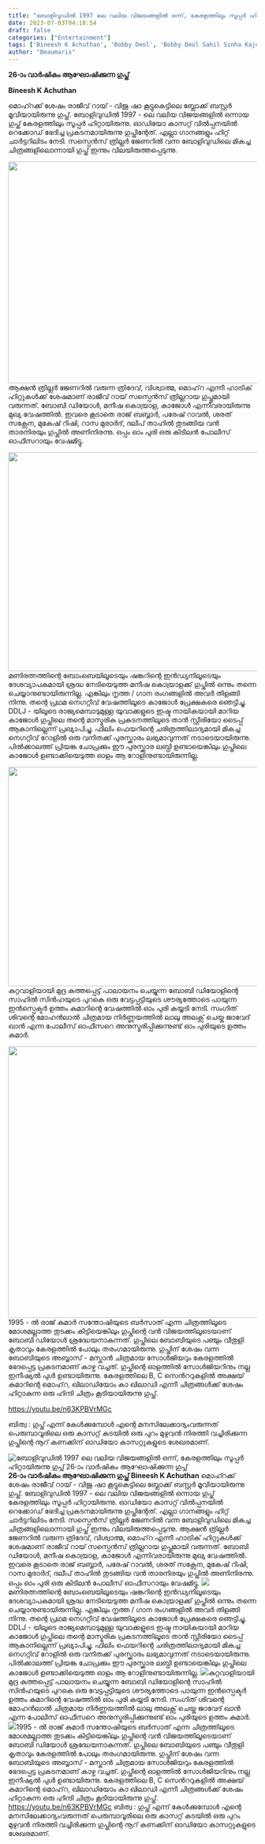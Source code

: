 ```yaml
---
title: "ബോളിവുഡിൽ 1997 ലെ വലിയ വിജയങ്ങളിൽ ഒന്ന്, കേരളത്തിലും സൂപ്പർ ഹിറ്റായിരുന്നു ഗുപ്ത് 26-ാം വാർഷികം ആഘോഷിക്കുന്ന ഗുപ്ത്"
date: 2023-07-03T04:18:54
draft: false
categories: ["Entertainment"]
tags: ['Bineesh K Achuthan', 'Bobby Deol', 'Bobby Deol Sahil Sinha Kajol', 'Dalip Tahil', 'gupt movie', 'manisha koirala', 'Paresh Rawal', 'Prem Chopra', 'Raza Murad']
author: "Beaumaris"
---
```


<strong>26-ാം വാർഷികം ആഘോഷിക്കുന്ന ഗുപ്ത്</strong>

<strong>Bineesh K Achuthan </strong>

മൊഹ്റക്ക് ശേഷം രാജീവ് റായ് - വിജു ഷാ കൂട്ടുകെട്ടിലെ ബ്ലോക്ക് ബസ്റ്റർ മൂവിയായിരുന്നു ഗുപ്ത്. ബോളിവുഡിൽ 1997 - ലെ വലിയ വിജയങ്ങളിൽ ഒന്നായ ഗുപ്ത് കേരളത്തിലും സൂപ്പർ ഹിറ്റായിരുന്നു. ഓഡിയോ കാസറ്റ് വിൽപ്പനയിൽ റെക്കോഡ് ഭേദിച്ച പ്രകടനമായിരുന്നു ഗുപ്തിന്റേത്. എല്ലാ ഗാനങ്ങളും ഹിറ്റ് ചാർട്ടറിലിടം നേടി. സസ്പെൻസ് ത്രില്ലർ ജേണറിൽ വന്ന ബോളിവുഡിലെ മികച്ച ചിത്രങ്ങളിലൊന്നായി ഗുപ്ത് ഇന്നും വിലയിരുത്തപ്പെടുന്നു.

<a href="https://cdn.boolokam.com/articles/2023/07/wwweeee.jpg"><img class="size-full wp-image-401848 aligncenter" src="https://cdn.boolokam.com/articles/2023/07/wwweeee.jpg" alt="" width="620" height="450" /></a>ആക്ഷൻ ത്രില്ലർ ജേണറിൽ വരുന്ന ത്രിദേവ്, വിശ്വാത്മ, മൊഹ്‌റ എന്നീ ഹാട്രിക് ഹിറ്റുകൾക്ക് ശേഷമാണ് രാജീവ് റായ് സസ്പെൻസ് ത്രില്ലറായ ഗുപ്തുമായി വരുന്നത്. ബോബി ഡിയോൾ, മനീഷ കൊയ്രാള, കാജോൾ എന്നിവരായിരുന്നു മുഖ്യ വേഷത്തിൽ. ഇവരെ കൂടാതെ രാജ് ബബ്ബാർ, പരേഷ് റാവൽ, ശരത് സക്സേന, മുകേഷ് റിഷി, റാസ മുരാർദ്, ദലീപ് താഹിൽ തുടങ്ങിയ വൻ താരനിരയും ഗുപ്തിൽ അണിനിരന്നു. ഒപ്പം ഓം പുരി ഒരു കിടിലൻ പോലീസ് ഓഫീസറായും വേഷമിട്ടു.

<a href="https://cdn.boolokam.com/articles/2023/07/dqqqq-scaled.webp"><img class="size-large wp-image-401849 aligncenter" src="https://cdn.boolokam.com/articles/2023/07/dqqqq-1024x568.webp" alt="" width="800" height="444" /></a>മണിരത്നത്തിന്റെ ബോംബെയിലൂടെയും ഷങ്കറിന്റെ ഇൻഡ്യനിലൂടെയും ദേശവ്യാപകമായി ശ്രദ്ധ നേടിയെടുത്ത മനീഷ കൊയ്രാളക്ക് ഗുപ്തിൽ ഒന്നും തന്നെ ചെയ്യാനുണ്ടായിരുന്നില്ല. എങ്കിലും നൃത്ത / ഗാന രംഗങ്ങളിൽ അവർ തിളങ്ങി നിന്നു. തന്റെ പ്രഥമ നെഗറ്റീവ് വേഷത്തിലൂടെ കാജോൾ പ്രേക്ഷകരെ ഞെട്ടിച്ചു. DDLJ - യിലൂടെ രാജ്യമെമ്പാടുമുള്ള യുവാക്കളുടെ ഇഷ്ട നായികയായി മാറിയ കാജോൾ ഗുപ്തിലെ തന്റെ മാസ്മരിക പ്രകടനത്തിലൂടെ താൻ സ്റ്റീരിയോ ടൈപ്പ് ആകാനില്ലെന്ന് പ്രഖ്യാപിച്ചു. ഫിലിം ഫെയറിന്റെ ചരിത്രത്തിലാദ്യമായി മികച്ച നെഗറ്റിവ് റോളിൽ ഒരു വനിതക്ക് പുരസ്ക്കാരം ലഭ്യമാവുന്നത് നടാടെയായിരുന്നു. പിൽക്കാലത്ത് പ്രിയങ്ക ചോപ്രക്കും ഈ പുരസ്ക്കാര ലബ്ധി ഉണ്ടായെങ്കിലും ഗുപ്തിലെ കാജോൾ ഉണ്ടാക്കിയെടുത്ത ഓളം ആ റോളിനുണ്ടായിരുന്നില്ല.

<a href="https://cdn.boolokam.com/articles/2023/07/fwf.jpg"><img class="size-large wp-image-401850 aligncenter" src="https://cdn.boolokam.com/articles/2023/07/fwf-1024x570.jpg" alt="" width="800" height="445" /></a>കുറ്റവാളിയായി മുദ്ര കുത്തപ്പെട്ട് പാലായനം ചെയ്യുന്ന ബോബി ഡിയോളിന്റെ സാഹിൽ സിൻഹയുടെ പുറകെ ഒരു വേട്ടപ്പട്ടിയുടെ ശൗര്യത്തോടെ പായുന്ന ഇൻസ്പെക്ടർ ഉത്തം കുമാറിന്റെ വേഷത്തിൽ ഓം പുരി കയ്യടി നേടി. സംഗിത് ശിവന്റെ മോഹൻലാൽ ചിത്രമായ നിർണ്ണയത്തിൽ ലാലു അലക്സ് ചെയ്ത ജാവേദ് ഖാൻ എന്ന പോലീസ് ഓഫീസറെ അനുസ്മരിപ്പിക്കുന്നുണ്ട് ഓം പുരിയുടെ ഉത്തം കുമാർ.

<a href="https://cdn.boolokam.com/articles/2023/07/DKbShRkXcAIO-1Q.jpg"><img class="size-large wp-image-401851 aligncenter" src="https://cdn.boolokam.com/articles/2023/07/DKbShRkXcAIO-1Q-1024x705.jpg" alt="" width="800" height="551" /></a>1995 - ൽ രാജ് കുമാർ സന്തോഷിയുടെ ബർസാത് എന്ന ചിത്രത്തിലൂടെ മോശമല്ലാത്ത തുടക്കം കിട്ടിയെങ്കിലും ഗുപ്തിന്റെ വൻ വിജയത്തിലൂടെയാണ് ബോബി ഡിയോൾ ശ്രദ്ധേയനാകുന്നത്. ഗുപ്തിലെ ബോബിയുടെ പഞ്ചും വീതുളി കൃതാവും കേരളത്തിൽ പോലും തരംഗമായിരുന്നു. ഗുപ്തിന് ശേഷം വന്ന ബോബിയുടെ അബ്ബാസ് - മസ്താൻ ചിത്രമായ സോൾജിയറും കേരളത്തിൽ ഭേദപ്പെട്ട പ്രകടനമാണ് കാഴ്ച വച്ചത്. ഗുപ്തിന്റെ ഓളത്തിൽ സോൾജിയറിനും നല്ല ഇനീഷ്യൽ പുൾ ഉണ്ടായിരുന്നു. കേരളത്തിലെ B, C സെൻററുകളിൽ അക്ഷയ് കുമാറിന്റെ മൊഹ്‌റ, ഖിലാഡിയോം കാ ഖിലാഡി എന്നീ ചിത്രങ്ങൾക്ക് ശേഷം ഹിറ്റാകുന്ന ഒരു ഹിന്ദി ചിത്രം കൂടിയായിരുന്നു ഗുപ്ത്.

https://youtu.be/n63KPBVrMGc

ബിത്വ : ഗുപ്ത് എന്ന് കേൾക്കുമ്പോൾ എന്റെ മനസിലേക്കാദ്യംവരുന്നത് പെരുമ്പാവൂരിലെ ഒരു കാസറ്റ് കടയിൽ ഒരു പുറം മുഴുവൻ നിരത്തി വച്ചിരിക്കുന്ന ഗുപ്തിന്റെ നൂറ് കണക്കിന് ഓഡിയോ കാസറ്റുകളുടെ ശേഖരമാണ്.


![ബോളിവുഡിൽ 1997 ലെ വലിയ വിജയങ്ങളിൽ ഒന്ന്, കേരളത്തിലും സൂപ്പർ ഹിറ്റായിരുന്നു ഗുപ്ത് 26-ാം വാർഷികം ആഘോഷിക്കുന്ന ഗുപ്ത്](https://cdn.boolokam.com/articles/2023/07/wwweeee.jpg)**26-ാം വാർഷികം ആഘോഷിക്കുന്ന ഗുപ്ത്** **Bineesh K Achuthan** മൊഹ്റക്ക് ശേഷം രാജീവ് റായ് - വിജു ഷാ കൂട്ടുകെട്ടിലെ ബ്ലോക്ക് ബസ്റ്റർ മൂവിയായിരുന്നു ഗുപ്ത്. ബോളിവുഡിൽ 1997 - ലെ വലിയ വിജയങ്ങളിൽ ഒന്നായ ഗുപ്ത് കേരളത്തിലും സൂപ്പർ ഹിറ്റായിരുന്നു. ഓഡിയോ കാസറ്റ് വിൽപ്പനയിൽ റെക്കോഡ് ഭേദിച്ച പ്രകടനമായിരുന്നു ഗുപ്തിന്റേത്. എല്ലാ ഗാനങ്ങളും ഹിറ്റ് ചാർട്ടറിലിടം നേടി. സസ്പെൻസ് ത്രില്ലർ ജേണറിൽ വന്ന ബോളിവുഡിലെ മികച്ച ചിത്രങ്ങളിലൊന്നായി ഗുപ്ത് ഇന്നും വിലയിരുത്തപ്പെടുന്നു. [](https://cdn.boolokam.com/articles/2023/07/wwweeee.jpg)ആക്ഷൻ ത്രില്ലർ ജേണറിൽ വരുന്ന ത്രിദേവ്, വിശ്വാത്മ, മൊഹ്‌റ എന്നീ ഹാട്രിക് ഹിറ്റുകൾക്ക് ശേഷമാണ് രാജീവ് റായ് സസ്പെൻസ് ത്രില്ലറായ ഗുപ്തുമായി വരുന്നത്. ബോബി ഡിയോൾ, മനീഷ കൊയ്രാള, കാജോൾ എന്നിവരായിരുന്നു മുഖ്യ വേഷത്തിൽ. ഇവരെ കൂടാതെ രാജ് ബബ്ബാർ, പരേഷ് റാവൽ, ശരത് സക്സേന, മുകേഷ് റിഷി, റാസ മുരാർദ്, ദലീപ് താഹിൽ തുടങ്ങിയ വൻ താരനിരയും ഗുപ്തിൽ അണിനിരന്നു. ഒപ്പം ഓം പുരി ഒരു കിടിലൻ പോലീസ് ഓഫീസറായും വേഷമിട്ടു. [![](https://cdn.boolokam.com/articles/2023/07/dqqqq-1024x568.webp)](https://cdn.boolokam.com/articles/2023/07/dqqqq-scaled.webp)മണിരത്നത്തിന്റെ ബോംബെയിലൂടെയും ഷങ്കറിന്റെ ഇൻഡ്യനിലൂടെയും ദേശവ്യാപകമായി ശ്രദ്ധ നേടിയെടുത്ത മനീഷ കൊയ്രാളക്ക് ഗുപ്തിൽ ഒന്നും തന്നെ ചെയ്യാനുണ്ടായിരുന്നില്ല. എങ്കിലും നൃത്ത / ഗാന രംഗങ്ങളിൽ അവർ തിളങ്ങി നിന്നു. തന്റെ പ്രഥമ നെഗറ്റീവ് വേഷത്തിലൂടെ കാജോൾ പ്രേക്ഷകരെ ഞെട്ടിച്ചു. DDLJ - യിലൂടെ രാജ്യമെമ്പാടുമുള്ള യുവാക്കളുടെ ഇഷ്ട നായികയായി മാറിയ കാജോൾ ഗുപ്തിലെ തന്റെ മാസ്മരിക പ്രകടനത്തിലൂടെ താൻ സ്റ്റീരിയോ ടൈപ്പ് ആകാനില്ലെന്ന് പ്രഖ്യാപിച്ചു. ഫിലിം ഫെയറിന്റെ ചരിത്രത്തിലാദ്യമായി മികച്ച നെഗറ്റിവ് റോളിൽ ഒരു വനിതക്ക് പുരസ്ക്കാരം ലഭ്യമാവുന്നത് നടാടെയായിരുന്നു. പിൽക്കാലത്ത് പ്രിയങ്ക ചോപ്രക്കും ഈ പുരസ്ക്കാര ലബ്ധി ഉണ്ടായെങ്കിലും ഗുപ്തിലെ കാജോൾ ഉണ്ടാക്കിയെടുത്ത ഓളം ആ റോളിനുണ്ടായിരുന്നില്ല. [![](https://cdn.boolokam.com/articles/2023/07/fwf-1024x570.jpg)](https://cdn.boolokam.com/articles/2023/07/fwf.jpg)കുറ്റവാളിയായി മുദ്ര കുത്തപ്പെട്ട് പാലായനം ചെയ്യുന്ന ബോബി ഡിയോളിന്റെ സാഹിൽ സിൻഹയുടെ പുറകെ ഒരു വേട്ടപ്പട്ടിയുടെ ശൗര്യത്തോടെ പായുന്ന ഇൻസ്പെക്ടർ ഉത്തം കുമാറിന്റെ വേഷത്തിൽ ഓം പുരി കയ്യടി നേടി. സംഗിത് ശിവന്റെ മോഹൻലാൽ ചിത്രമായ നിർണ്ണയത്തിൽ ലാലു അലക്സ് ചെയ്ത ജാവേദ് ഖാൻ എന്ന പോലീസ് ഓഫീസറെ അനുസ്മരിപ്പിക്കുന്നുണ്ട് ഓം പുരിയുടെ ഉത്തം കുമാർ. [![](https://cdn.boolokam.com/articles/2023/07/DKbShRkXcAIO-1Q-1024x705.jpg)](https://cdn.boolokam.com/articles/2023/07/DKbShRkXcAIO-1Q.jpg)1995 - ൽ രാജ് കുമാർ സന്തോഷിയുടെ ബർസാത് എന്ന ചിത്രത്തിലൂടെ മോശമല്ലാത്ത തുടക്കം കിട്ടിയെങ്കിലും ഗുപ്തിന്റെ വൻ വിജയത്തിലൂടെയാണ് ബോബി ഡിയോൾ ശ്രദ്ധേയനാകുന്നത്. ഗുപ്തിലെ ബോബിയുടെ പഞ്ചും വീതുളി കൃതാവും കേരളത്തിൽ പോലും തരംഗമായിരുന്നു. ഗുപ്തിന് ശേഷം വന്ന ബോബിയുടെ അബ്ബാസ് - മസ്താൻ ചിത്രമായ സോൾജിയറും കേരളത്തിൽ ഭേദപ്പെട്ട പ്രകടനമാണ് കാഴ്ച വച്ചത്. ഗുപ്തിന്റെ ഓളത്തിൽ സോൾജിയറിനും നല്ല ഇനീഷ്യൽ പുൾ ഉണ്ടായിരുന്നു. കേരളത്തിലെ B, C സെൻററുകളിൽ അക്ഷയ് കുമാറിന്റെ മൊഹ്‌റ, ഖിലാഡിയോം കാ ഖിലാഡി എന്നീ ചിത്രങ്ങൾക്ക് ശേഷം ഹിറ്റാകുന്ന ഒരു ഹിന്ദി ചിത്രം കൂടിയായിരുന്നു ഗുപ്ത്. https://youtu.be/n63KPBVrMGc ബിത്വ : ഗുപ്ത് എന്ന് കേൾക്കുമ്പോൾ എന്റെ മനസിലേക്കാദ്യംവരുന്നത് പെരുമ്പാവൂരിലെ ഒരു കാസറ്റ് കടയിൽ ഒരു പുറം മുഴുവൻ നിരത്തി വച്ചിരിക്കുന്ന ഗുപ്തിന്റെ നൂറ് കണക്കിന് ഓഡിയോ കാസറ്റുകളുടെ ശേഖരമാണ്.
